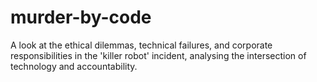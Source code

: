 # murder-by-code
A look at the ethical dilemmas, technical failures, and corporate responsibilities in the 'killer robot' incident, analysing the intersection of technology and accountability.